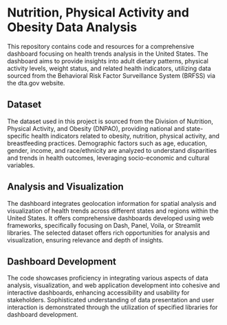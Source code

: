 # Nutrition, Physical Activity and Obesity Data Analysis

This repository contains code and resources for a comprehensive dashboard focusing on health trends analysis in the United States. The dashboard aims to provide insights into adult dietary patterns, physical activity levels, weight status, and related health indicators, utilizing data sourced from the Behavioral Risk Factor Surveillance System (BRFSS) via the dta.gov website.

## Dataset
The dataset used in this project is sourced from the Division of Nutrition, Physical Activity, and Obesity (DNPAO), providing national and state-specific health indicators related to obesity, nutrition, physical activity, and breastfeeding practices. Demographic factors such as age, education, gender, income, and race/ethnicity are analyzed to understand disparities and trends in health outcomes, leveraging socio-economic and cultural variables.

## Analysis and Visualization
The dashboard integrates geolocation information for spatial analysis and visualization of health trends across different states and regions within the United States. It offers comprehensive dashboards developed using web frameworks, specifically focusing on Dash, Panel, Voila, or Streamlit libraries. The selected dataset offers rich opportunities for analysis and visualization, ensuring relevance and depth of insights.

## Dashboard Development
The code showcases proficiency in integrating various aspects of data analysis, visualization, and web application development into cohesive and interactive dashboards, enhancing accessibility and usability for stakeholders. Sophisticated understanding of data presentation and user interaction is demonstrated through the utilization of specified libraries for dashboard development.
